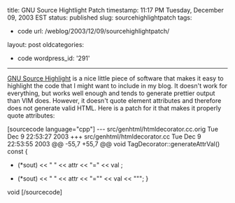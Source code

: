 title: GNU Source Hightlight Patch
timestamp: 11:17 PM Tuesday, December 09, 2003 EST
status: published
slug: sourcehighlightpatch
tags:
- code
url: /weblog/2003/12/09/sourcehighlightpatch/

layout: post
oldcategories:
- code
wordpress_id: '291'

---

[GNU Source Highlight](http://www.gnu.org/software/src-highlite/source-highlight.html) is a nice little piece of software that makes it easy to highlight the code that I might want to include in my blog.  It doesn't work for everything, but works well enough and tends to generate prettier output than VIM does.  However, it doesn't quote element attributes and therefore does not generate valid HTML. Here is a patch for it that makes it properly quote attributes:

[sourcecode language="cpp"]
--- src/genhtml/htmldecorator.cc.orig   Tue Dec  9 22:53:27 2003
+++ src/genhtml/htmldecorator.cc    Tue Dec  9 22:53:55 2003
@@ -55,7 +55,7 @@
 void
 TagDecorator::generateAttrVal() const
 {
-  (*sout) << " " << attr << "=" << val ;
+  (*sout) << " " << attr << "=\"" << val << "\"";
 }

 void
[/sourcecode] 
